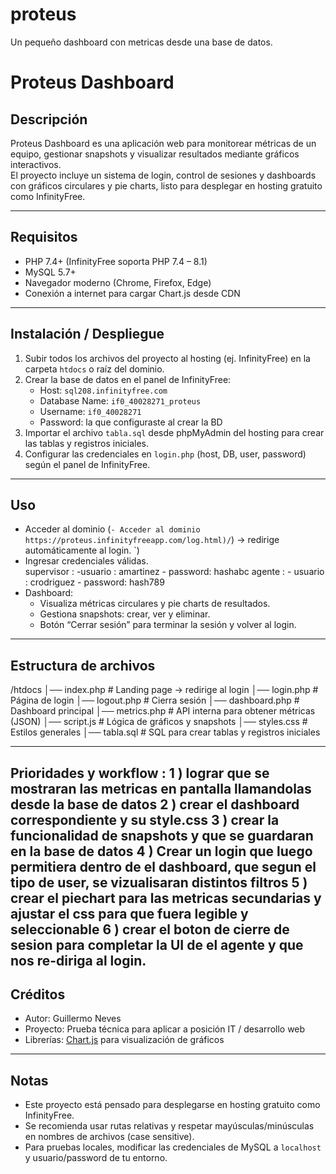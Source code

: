 # proteus
Un pequeño dashboard con metricas desde una base de datos.

# Proteus Dashboard

## Descripción
Proteus Dashboard es una aplicación web para monitorear métricas de un equipo, gestionar snapshots y visualizar resultados mediante gráficos interactivos.  
El proyecto incluye un sistema de login, control de sesiones y dashboards con gráficos circulares y pie charts, listo para desplegar en hosting gratuito como InfinityFree.

---

## Requisitos
- PHP 7.4+ (InfinityFree soporta PHP 7.4 – 8.1)  
- MySQL 5.7+  
- Navegador moderno (Chrome, Firefox, Edge)  
- Conexión a internet para cargar Chart.js desde CDN  

---

## Instalación / Despliegue
1. Subir todos los archivos del proyecto al hosting (ej. InfinityFree) en la carpeta `htdocs` o raíz del dominio.  
2. Crear la base de datos en el panel de InfinityFree:
   - Host: `sql208.infinityfree.com`
   - Database Name: `if0_40028271_proteus`
   - Username: `if0_40028271`
   - Password: la que configuraste al crear la BD
3. Importar el archivo `tabla.sql` desde phpMyAdmin del hosting para crear las tablas y registros iniciales.  
4. Configurar las credenciales en `login.php` (host, DB, user, password) según el panel de InfinityFree.  

---

## Uso
- Acceder al dominio (`- Acceder al dominio https://proteus.infinityfreeapp.com/log.html)/`) → redirige automáticamente al login.  `) 
- Ingresar credenciales válidas.  
  supervisor : -usuario : amartinez - password: hashabc
  agente : - usuario : crodriguez - password: hash789
- Dashboard:
  - Visualiza métricas circulares y pie charts de resultados.  
  - Gestiona snapshots: crear, ver y eliminar.  
  - Botón “Cerrar sesión” para terminar la sesión y volver al login.  

---

## Estructura de archivos
/htdocs
│── index.php # Landing page → redirige al login
│── login.php # Página de login
│── logout.php # Cierra sesión
│── dashboard.php # Dashboard principal
│── metrics.php # API interna para obtener métricas (JSON)
│── script.js # Lógica de gráficos y snapshots
│── styles.css # Estilos generales
│── tabla.sql # SQL para crear tablas y registros iniciales

---
Prioridades y workflow : 
1 ) lograr que se mostraran las metricas en pantalla llamandolas desde la base de datos
2 ) crear el dashboard correspondiente y su style.css 
3 ) crear la funcionalidad de snapshots y que se guardaran en la base de datos
4 ) Crear un login que luego permitiera dentro de el dashboard, que segun el tipo de user, se vizualisaran distintos filtros
5 ) crear el piechart para las metricas secundarias y ajustar el css para que fuera legible y seleccionable 
6 ) crear el boton de cierre de sesion para completar la UI de el agente y que nos re-diriga al login.
---

## Créditos
- Autor: Guillermo Neves  
- Proyecto: Prueba técnica para aplicar a posición IT / desarrollo web  
- Librerías: [Chart.js](https://www.chartjs.org/) para visualización de gráficos

---

## Notas
- Este proyecto está pensado para desplegarse en hosting gratuito como InfinityFree.  
- Se recomienda usar rutas relativas y respetar mayúsculas/minúsculas en nombres de archivos (case sensitive).  
- Para pruebas locales, modificar las credenciales de MySQL a `localhost` y usuario/password de tu entorno.
